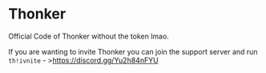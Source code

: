 # Thonker
Official Code of Thonker without the token lmao.

If you are wanting to invite Thonker you can join the support server and run `th!ivnite` - >https://discord.gg/Yu2h84nFYU
